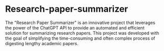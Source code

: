 # Research-paper-summarizer
The "Research Paper Summarizer" is an innovative project that leverages the power of the ChatGPT API to provide an automated and efficient solution for summarizing research papers. This project was developed with the goal of simplifying the time-consuming and often complex process of digesting lengthy academic papers.
